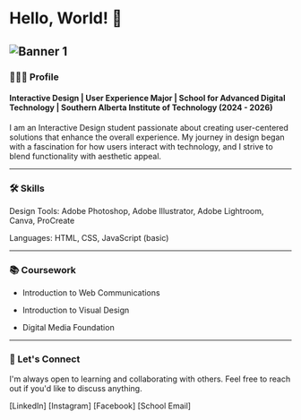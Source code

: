 # Hello, World! 👋
![Banner 1](https://file%2B.vscode-resource.vscode-cdn.net/Users/dayanosaur_/Desktop/untitled%20folder/banners/banner%201.png?version%3D1727815459673)
--
### 🙎🏻‍♀️ Profile
#### Interactive Design | User Experience Major | School for Advanced Digital Technology | Southern Alberta Institute of Technology (2024 - 2026)
I am an Interactive Design student passionate about creating user-centered solutions that enhance the overall experience. My journey in design began with a fascination for how users interact with technology, and I strive to blend functionality with aesthetic appeal.
***
### 🛠 Skills
Design Tools: Adobe Photoshop, Adobe Illustrator, Adobe Lightroom, Canva, ProCreate

Languages: HTML, CSS, JavaScript (basic)
***
### 📚 Coursework
- Introduction to Web Communications

- Introduction to Visual Design

- Digital Media Foundation
***
### 💬 Let's Connect
I'm always open to learning and collaborating with others. Feel free to reach out if you'd like to discuss anything.

[LinkedIn] 
[Instagram] 
[Facebook] 
[School Email]